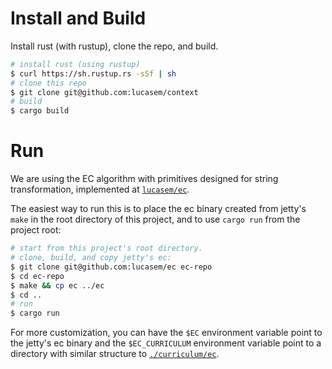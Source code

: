 # Install and Build

Install rust (with rustup), clone the repo, and build.

```sh
# install rust (using rustup)
$ curl https://sh.rustup.rs -sSf | sh
# clone this repo
$ git clone git@github.com:lucasem/context
# build
$ cargo build
```

# Run

We are using the EC algorithm with primitives designed for string
transformation, implemented at
[`lucasem/ec`](https://github.com/lucasem/ec).

The easiest way to run this is to place the ec binary created from jetty's
`make` in the root directory of this project, and to use `cargo run` from
the project root:

```sh
# start from this project's root directory.
# clone, build, and copy jetty's ec:
$ git clone git@github.com:lucasem/ec ec-repo
$ cd ec-repo
$ make && cp ec ../ec
$ cd ..
# run
$ cargo run
```

For more customization, you can have the `$EC` environment variable point to
the jetty's ec binary and the `$EC_CURRICULUM` environment variable point to
a directory with similar structure to [`./curriculum/ec`](./curriculum/ec).

